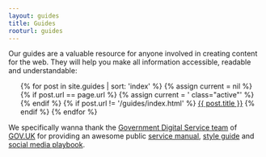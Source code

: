```yaml
---
layout: guides
title: Guides
rooturl: guides
---
```


Our guides are a valuable resource for anyone involved in creating content for the web. They will help you make all information accessible, readable and understandable:

<ul>
    {% for post in site.guides | sort: 'index' %}
    {% assign current = nil %}
    {% if post.url == page.url %}
    {% assign current = ' class="active"' %}
    {% endif %}
    {% if post.url != '/guides/index.html' %}
    <li{{current}}><a href="{{ post.url }}">{{ post.title }}</a></li>
    {% endif %}
    {% endfor %}
</ul>

We specifically wanna thank the [Government Digital Service team](https://gds.blog.gov.uk/) of [GOV.UK](http://www.gov.uk) for providing an awesome public [service manual](https://www.gov.uk/service-manual), [style guide](https://www.gov.uk/design-principles/style-guide) and [social media playbook](https://gdssocialmedia.blog.gov.uk/playbook/#the-case-for-social-media).